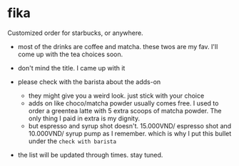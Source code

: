 # fika
Customized order for starbucks, or anywhere.
- most of the drinks are coffee and matcha. these twos are my fav. I'll come up with the tea choices soon.
- don't mind the title. I came up with it
- please check with the barista about the adds-on
	- they might give you a weird look. just stick with your choice
	- adds on like choco/matcha powder usually comes free. I used to order a greentea latte with 5 extra scoops of matcha powder. The only thing I paid in extra is my dignity.
	- but espresso and syrup shot doesn't. 15.000VND/ espresso shot and 10.000VND/ syrup pump as I remember. which is why I put this bullet under the `check with barista`

- the list will be updated through times. stay tuned. 
